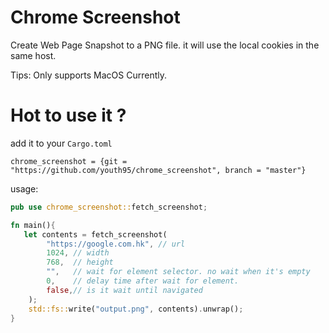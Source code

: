 # Chrome Screenshot

Create Web Page Snapshot to a PNG file. it will use the local cookies in the same host.

Tips: Only supports MacOS Currently.

# Hot to use it ?

add it to your `Cargo.toml`
```
chrome_screenshot = {git = "https://github.com/youth95/chrome_screenshot", branch = "master"}
```

usage:
```rust
pub use chrome_screenshot::fetch_screenshot;

fn main(){
   let contents = fetch_screenshot(
        "https://google.com.hk", // url
        1024, // width
        768,  // height
        "",   // wait for element selector. no wait when it's empty
        0,    // delay time after wait for element.
        false,// is it wait until navigated
    );
    std::fs::write("output.png", contents).unwrap();
}
```

